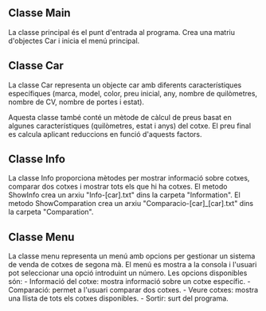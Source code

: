 ## Classe Main

La classe principal és el punt d'entrada al programa. Crea una matriu d'objectes Car i inicia el menú principal.


## Classe Car

La classe Car representa un objecte car amb diferents característiques específiques (marca, model, color, preu inicial, any, nombre de quilòmetres, nombre de CV, nombre de portes i estat).

Aquesta classe també conté un mètode de càlcul de preus basat en algunes característiques (quilòmetres, estat i anys) del cotxe. El preu final es calcula aplicant reduccions en funció d'aquests factors.


## Classe Info

La classe Info proporciona mètodes per mostrar informació sobre cotxes, comparar dos cotxes i mostrar tots els que hi ha cotxes.
El metodo ShowInfo crea un arxiu "Info-[car].txt" dins la carpeta "Information".
El metodo ShowComparation crea un arxiu "Comparacio-[car]_[car].txt" dins la carpeta "Comparation".


## Classe Menu

La classe menu representa un menú amb opcions per gestionar un sistema de venda de cotxes de segona mà.
El menú es mostra a la consola i l'usuari pot seleccionar una opció introduint un número.
Les opcions disponibles són:
    - Informació del cotxe: mostra informació sobre un cotxe específic.
    - Comparació: permet a l'usuari comparar dos cotxes.
    - Veure cotxes: mostra una llista de tots els cotxes disponibles.
    - Sortir: surt del programa.
